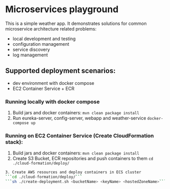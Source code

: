 # Microservices playground

This is a simple weather app. It demonstrates solutions for common microservice architecture related problems:
- local development and testing
- configuration management
- service discovery
- log management

## Supported deployment scenarios:
- dev environment with docker compose
- EC2 Container Service + ECR

### Running locally with docker compose
1. Build jars and docker containers:
```mvn clean package install```
2. Run eureka-server, config-server, webapp and weather-service
```docker-compose up```

### Running on EC2 Container Service (Create CloudFormation stack):
1. Build jars and docker containers:
```mvn clean package install```
2. Create S3 Bucket, ECR repositories and push containers to them
```cd ./cloud-formation/deploy/```
```sh ./pre-configure.sh <bucketName>
3. Create AWS resources and deploy containers in ECS cluster
```cd ./cloud-formation/deploy/```
```sh ./create-deployment.sh <bucketName> <keyName> <hostedZoneName>```
